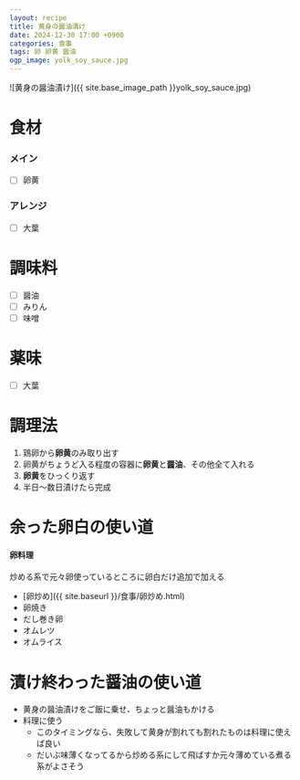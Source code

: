 ```yaml
---
layout: recipe
title: 黄身の醤油漬け
date: 2024-12-30 17:00 +0900
categories: 食事
tags: 卵 卵黄 醤油
ogp_image: yolk_soy_sauce.jpg
---
```

![黄身の醤油漬け]({{ site.base_image_path }}yolk_soy_sauce.jpg)

# 食材
### メイン
- [ ] 卵黄

### アレンジ
- [ ] 大葉

# 調味料
- [ ] 醤油
- [ ] みりん
- [ ] 味噌

# 薬味
- [ ] 大葉

# 調理法
1. 鶏卵から**卵黄**のみ取り出す
2. 卵黄がちょうど入る程度の容器に**卵黄**と**醤油**、その他全て入れる
3. **卵黄**をひっくり返す
4. 半日～数日漬けたら完成

# 余った卵白の使い道
#### 卵料理
炒める系で元々卵使っているところに卵白だけ追加で加える

- [卵炒め]({{ site.baseurl }}/食事/卵炒め.html)
- 卵焼き
- だし巻き卵
- オムレツ
- オムライス

# 漬け終わった醤油の使い道
- 黄身の醤油漬けをご飯に乗せ、ちょっと醤油もかける
- 料理に使う
  - このタイミングなら、失敗して黄身が割れても割れたものは料理に使えば良い
  - だいぶ味薄くなってるから炒める系にして飛ばすか元々薄めている煮る系がよさそう
